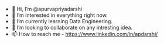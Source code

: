 - 👋 Hi, I’m @apurvapriyadarshi
- 👀 I’m interested in everything right now. 
- 🌱 I’m currently learning Data Engineering.
- 💞️ I’m looking to collaborate on any intresting idea.
- 📫 How to reach me - https://www.linkedin.com/in/apdarshi/

<!---
apurvapriyadarshi/apurvapriyadarshi is a ✨ special ✨ repository because its `README.md` (this file) appears on your GitHub profile.
You can click the Preview link to take a look at your changes.
--->
